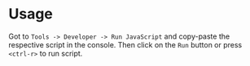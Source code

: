 # Usage

Got to `Tools -> Developer -> Run JavaScript` and copy-paste the respective
script in the console. Then click on the `Run` button or press `<ctrl-r>` to
run script.
